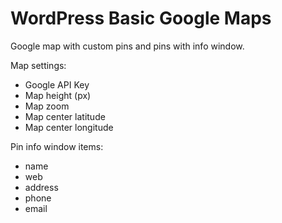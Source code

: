 # WordPress Basic Google Maps

Google map with custom pins and pins with info window.

Map settings:
 - Google API Key
 - Map height (px)
 - Map zoom
 - Map center latitude
 - Map center longitude

Pin info window items:
 - name
 - web
 - address
 - phone
 - email
